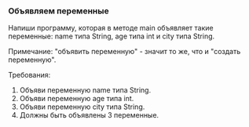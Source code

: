 
### Объявляем переменные

Напиши программу, которая в методе main объявляет такие переменные:
name типа String, age типа int и city типа String.

Примечание: &quot;объявить переменную&quot; - значит то же, что и &quot;создать переменную&quot;.


Требования:
1.	Объяви переменную name типа String.
2.	Объяви переменную age типа int.
3.	Объяви переменную city типа String.
4.	Должны быть объявлены 3 переменные.


